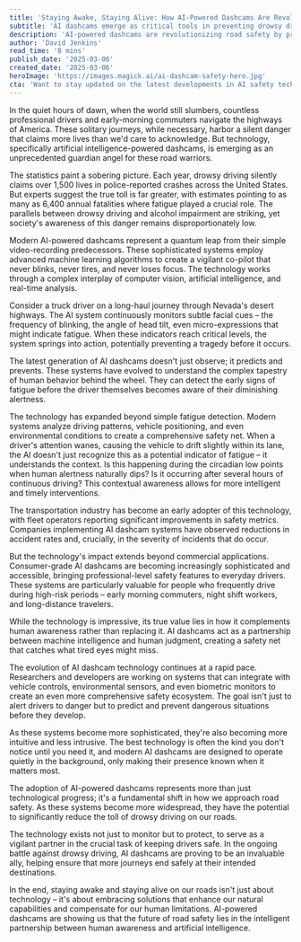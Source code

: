 ```yaml
---
title: 'Staying Awake, Staying Alive: How AI-Powered Dashcams Are Revolutionizing Road Safety'
subtitle: 'AI dashcams emerge as critical tools in preventing drowsy driving accidents'
description: 'AI-powered dashcams are revolutionizing road safety by preventing drowsy driving accidents through advanced monitoring and early warning systems. These sophisticated devices use machine learning to detect signs of fatigue before accidents occur, potentially saving thousands of lives annually.'
author: 'David Jenkins'
read_time: '8 mins'
publish_date: '2025-03-06'
created_date: '2025-03-06'
heroImage: 'https://images.magick.ai/ai-dashcam-safety-hero.jpg'
cta: 'Want to stay updated on the latest developments in AI safety technology? Follow us on LinkedIn for exclusive insights and breaking news in the world of automotive innovation.'
---
```


In the quiet hours of dawn, when the world still slumbers, countless professional drivers and early-morning commuters navigate the highways of America. These solitary journeys, while necessary, harbor a silent danger that claims more lives than we'd care to acknowledge. But technology, specifically artificial intelligence-powered dashcams, is emerging as an unprecedented guardian angel for these road warriors.

The statistics paint a sobering picture. Each year, drowsy driving silently claims over 1,500 lives in police-reported crashes across the United States. But experts suggest the true toll is far greater, with estimates pointing to as many as 6,400 annual fatalities where fatigue played a crucial role. The parallels between drowsy driving and alcohol impairment are striking, yet society's awareness of this danger remains disproportionately low.

Modern AI-powered dashcams represent a quantum leap from their simple video-recording predecessors. These sophisticated systems employ advanced machine learning algorithms to create a vigilant co-pilot that never blinks, never tires, and never loses focus. The technology works through a complex interplay of computer vision, artificial intelligence, and real-time analysis.

Consider a truck driver on a long-haul journey through Nevada's desert highways. The AI system continuously monitors subtle facial cues – the frequency of blinking, the angle of head tilt, even micro-expressions that might indicate fatigue. When these indicators reach critical levels, the system springs into action, potentially preventing a tragedy before it occurs.

The latest generation of AI dashcams doesn't just observe; it predicts and prevents. These systems have evolved to understand the complex tapestry of human behavior behind the wheel. They can detect the early signs of fatigue before the driver themselves becomes aware of their diminishing alertness.

The technology has expanded beyond simple fatigue detection. Modern systems analyze driving patterns, vehicle positioning, and even environmental conditions to create a comprehensive safety net. When a driver's attention wanes, causing the vehicle to drift slightly within its lane, the AI doesn't just recognize this as a potential indicator of fatigue – it understands the context. Is this happening during the circadian low points when human alertness naturally dips? Is it occurring after several hours of continuous driving? This contextual awareness allows for more intelligent and timely interventions.

The transportation industry has become an early adopter of this technology, with fleet operators reporting significant improvements in safety metrics. Companies implementing AI dashcam systems have observed reductions in accident rates and, crucially, in the severity of incidents that do occur.

But the technology's impact extends beyond commercial applications. Consumer-grade AI dashcams are becoming increasingly sophisticated and accessible, bringing professional-level safety features to everyday drivers. These systems are particularly valuable for people who frequently drive during high-risk periods – early morning commuters, night shift workers, and long-distance travelers.

While the technology is impressive, its true value lies in how it complements human awareness rather than replacing it. AI dashcams act as a partnership between machine intelligence and human judgment, creating a safety net that catches what tired eyes might miss.

The evolution of AI dashcam technology continues at a rapid pace. Researchers and developers are working on systems that can integrate with vehicle controls, environmental sensors, and even biometric monitors to create an even more comprehensive safety ecosystem. The goal isn't just to alert drivers to danger but to predict and prevent dangerous situations before they develop.

As these systems become more sophisticated, they're also becoming more intuitive and less intrusive. The best technology is often the kind you don't notice until you need it, and modern AI dashcams are designed to operate quietly in the background, only making their presence known when it matters most.

The adoption of AI-powered dashcams represents more than just technological progress; it's a fundamental shift in how we approach road safety. As these systems become more widespread, they have the potential to significantly reduce the toll of drowsy driving on our roads.

The technology exists not just to monitor but to protect, to serve as a vigilant partner in the crucial task of keeping drivers safe. In the ongoing battle against drowsy driving, AI dashcams are proving to be an invaluable ally, helping ensure that more journeys end safely at their intended destinations.

In the end, staying awake and staying alive on our roads isn't just about technology – it's about embracing solutions that enhance our natural capabilities and compensate for our human limitations. AI-powered dashcams are showing us that the future of road safety lies in the intelligent partnership between human awareness and artificial intelligence.